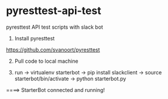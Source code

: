 # pyresttest-api-test
pyresttest API test scripts with slack bot

1. Install pyresttest

https://github.com/svanoort/pyresttest

2. Pull code to local machine

3. run 
-> virtualenv starterbot
-> pip install slackclient
-> source starterbot/bin/activate
-> python starterbot.py

====> StarterBot connected and running!

